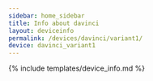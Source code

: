 ```yaml
---
sidebar: home_sidebar
title: Info about davinci
layout: deviceinfo
permalink: /devices/davinci/variant1/
device: davinci_variant1
---
```

{% include templates/device_info.md %}
